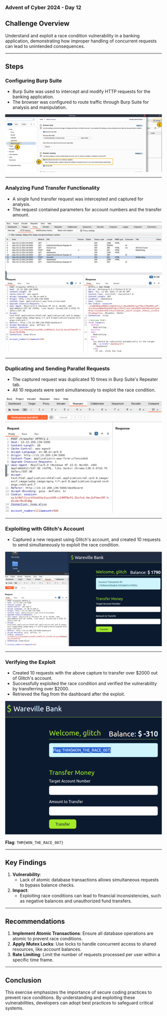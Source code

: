 ### Advent of Cyber 2024 - Day 12

## Challenge Overview
Understand and exploit a race condition vulnerability in a banking application, demonstrating how improper handling of concurrent requests can lead to unintended consequences.

---

## Steps

### Configuring Burp Suite
- Burp Suite was used to intercept and modify HTTP requests for the banking application.
- The browser was configured to route traffic through Burp Suite for analysis and manipulation.

![Burp Sandbox Option](images/BurpSandboxOption.png)

---

### Analyzing Fund Transfer Functionality
- A single fund transfer request was intercepted and captured for analysis.
- The request contained parameters for account numbers and the transfer amount.

![Transfer Request Captured](images/TransferRequestCaptured.png)

---

### Duplicating and Sending Parallel Requests
- The captured request was duplicated 10 times in Burp Suite's Repeater tab.
- All 10 requests were sent simultaneously to exploit the race condition.

![Sending 10 Requests](images/Sending10Requests.png)

---

### Exploiting with Glitch's Account
- Captured a new request using Glitch's account, and created 10 requests to send simultaneously to exploit the race condition.

![Negative Balance Achieved](images/glitchRequestCaptured.png)

---

### Verifying the Exploit
- Created 10 requests with the above capture to transfer over $2000 out of Glitch's account.
- Successfully exploited the race condition and verified the vulnerability by transferring over $2000.
- Retrieved the flag from the dashboard after the exploit.

![Flag Found](images/FlagFound.png)

**Flag**: `THM{WON_THE_RACE_007}`

---

## Key Findings
1. **Vulnerability**:
   - Lack of atomic database transactions allows simultaneous requests to bypass balance checks.
2. **Impact**:
   - Exploiting race conditions can lead to financial inconsistencies, such as negative balances and unauthorized fund transfers.

---

## Recommendations
1. **Implement Atomic Transactions**: Ensure all database operations are atomic to prevent race conditions.
2. **Apply Mutex Locks**: Use locks to handle concurrent access to shared resources, like account balances.
3. **Rate Limiting**: Limit the number of requests processed per user within a specific time frame.

---

## Conclusion
This exercise emphasizes the importance of secure coding practices to prevent race conditions. By understanding and exploiting these vulnerabilities, developers can adopt best practices to safeguard critical systems.